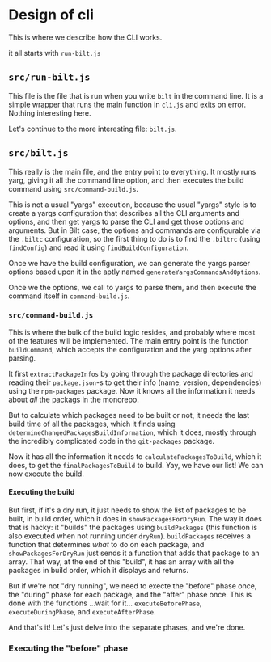 # Design of cli

This is where we describe how the CLI works.

it all starts with `run-bilt.js`

## `src/run-bilt.js`

This file is the file that is run when you write `bilt` in the command line. It is a simple
wrapper that runs the main function in `cli.js` and exits on error. Nothing interesting here.

Let's continue to the more interesting file: `bilt.js`.

## `src/bilt.js`

This really is the main file, and the entry point to everything. It mostly runs yarg, giving
it all the command line option, and then executes the build command using `src/command-build.js`.

This is not a usual "yargs" execution, because the usual "yargs" style is to create a yargs
configuration that describes all the CLI arguments and options, and then get yargs to parse the
CLI and get those options and arguments. But in Bilt case, the options and commands are
configurable via the `.biltc` configuration, so the first thing to do is to find the `.biltrc`
(using `findConfig`) and read it using `findBuildConfiguration`.

Once we have the build configuration, we can generate the yargs parser options based upon it in
the aptly named `generateYargsCommandsAndOptions`.

Once we the options, we call to yargs to parse them, and then execute the command itself
in `command-build.js`.

### `src/command-build.js`

This is where the bulk of the build logic resides, and probably where most of the features
will be implemented. The main entry point is the function `buildCommand`, which accepts
the configuration and the yarg options after parsing.

It first `extractPackageInfos` by going through the package directories and reading
their `package.json`-s to get their info (name, version, dependencies) using the `npm-packages`
package. Now it knows all the information it needs about _all_ the packags in the monorepo.

But to calculate which packages need to be built or not, it needs the last build time
of all the packages, which it finds using `determineChangedPackagesBuildInformation`, which
it does, mostly through the incredibly complicated code in the `git-packages` package.

Now it has all the information it needs to `calculatePackagesToBuild`, which it does, to get
the `finalPackagesToBuild` to build. Yay, we have our list! We can now execute the build.

#### Executing the build

But first, if it's a dry run, it just needs to show the list of packages to be built, in build
order, which it does in `showPackagesForDryRun`. The way it does that is hacky: it "builds"
the packages using `buildPackages` (this function is also executed when not running under `dryRun`).
`buildPackages` receives a function that determines _what_ to do on each package, and
`showPackagesForDryRun` just sends it a function that adds that package to an array. That way,
at the end of this "build", it has an array with all the packages in build order, which it displays
and returns.

But if we're not "dry running", we need to execte the "before" phase once, the "during" phase
for each package, and the "after" phase once. This is done with the functions ...wait for it...
`executeBeforePhase`, `executeDuringPhase`, and `executeAfterPhase`.

And that's it! Let's just delve into the separate phases, and we're done.

### Executing the "before" phase

